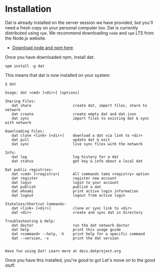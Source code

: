 # Installation

Dat is already installed on the server session we have provided, but you'll need a fresh copy on your personal computer too. Dat is currently distributed using `npm`. We recommend downloading `node` and `npm` LTS from the Node.js website.

- [Download node and npm here](https://nodejs.org/en/)

Once you have downloaded npm, install dat:

```
npm install -g dat
```

This means that dat is now installed on your system:

```
$ dat

Usage: dat <cmd> [<dir>] [options]

Sharing Files:
   dat share                   create dat, import files, share to network
   dat create                  create empty dat and dat.json
   dat sync                    import files to existing dat & sync with network

Downloading Files:
   dat clone <link> [<dir>]    download a dat via link to <dir>
   dat pull                    update dat & exit
   dat sync                    live sync files with the network

Info:
   dat log                     log history for a dat
   dat status                  get key & info about a local dat

Dat public registries:
   dat <cmd> [<registry>]      All commands take <registry> option
   dat register                register new account
   dat login                   login to your account
   dat publish                 publish a dat
   dat whoami                  print active login information
   dat logout                  logout from active login

Stateless/Shortcut Commands:
   dat <link> [<dir>]          clone or sync link to <dir>
   dat <dir>                   create and sync dat in directory

Troubleshooting & Help:
   dat doctor                  run the dat network doctor
   dat help                    print this usage guide
   dat <command> --help, -h    print help for a specific command
   dat --version, -v           print the dat version

  
Have fun using Dat! Learn more at docs.datproject.org
```

Once you have this installed, you're good to go! Let's move on to the good stuff.
